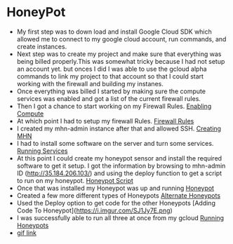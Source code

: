 # HoneyPot
- My first step was to down load and install Google Cloud SDK which allowed me to connect to my google cloud account, run commands, and create instances. 
- Next step was to create my project and make sure that everything was being billed properly.This was somewhat tricky because I had not setup an account yet. but onces I did I was able to use the gcloud alpha commands to link my project to that account so that I could start working with the firewall and building my instanes. 
- Once everything was billed I started by making sure the compute services was enabled and got a list of the current firewall rules. 
- Then I got a chance to start working on my Firewall Rules. [Enabling Compute](https://i.imgur.com/PCy6y2J.gif)
- At which point I had to setup my firewall Rules. [Firewall Rules](https://i.imgur.com/uXCzjzf.png)
- I created my mhn-admin instance after that and allowed SSH. [Creating MHN](https://i.imgur.com/TYoTIZn.png)
- I had to install some software on the server and turn some services. [Running Services](https://i.imgur.com/S3ZAUl5.png)
- At this point I could create my honeypot sensor and install the required software to get it setup. I got the information by browsing to mhn-admin ID (http://35.184.206.103/) and using the deploy function to get a script to run on my honeypot. [Honeypot Script](https://i.imgur.com/EMssDfn.gif)
- Once that was installed my Honeypot was up and running [Honeypot](https://i.imgur.com/kgAmu5g.png)
- Created a few more different types of Honeypots [Alternate Honeypots](https://i.imgur.com/rO1DuXt.png)
- Used the Deploy option to get code for the other Honeypots [Adding Code To Honeypot]{https://i.imgur.com/SJ1Jy7E.png)
- I was successfully able to run all three at once from my gcloud [Running Honeypots](https://recordit.co/HpPVdH0mzc)
- [gif link](https://media.giphy.com/media/dxHibxcRmATXtQ0WZc/giphy.gif)
